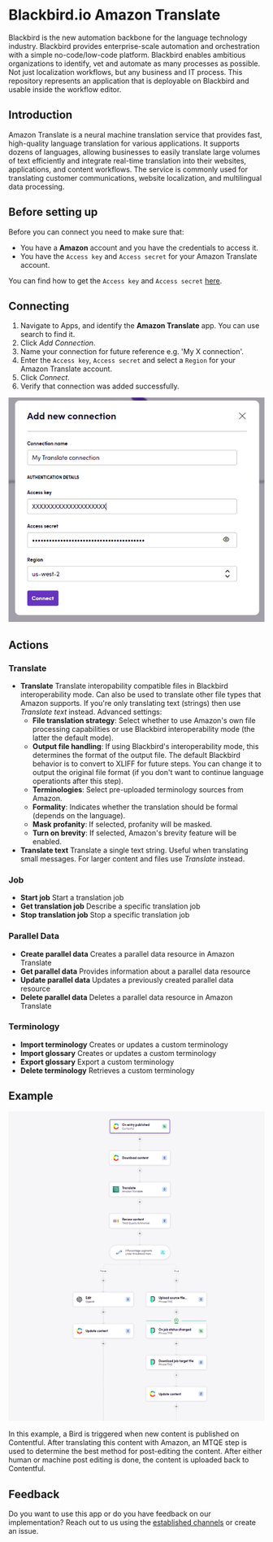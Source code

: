 # Blackbird.io Amazon Translate

Blackbird is the new automation backbone for the language technology industry. Blackbird provides enterprise-scale automation and orchestration with a simple no-code/low-code platform. Blackbird enables ambitious organizations to identify, vet and automate as many processes as possible. Not just localization workflows, but any business and IT process. This repository represents an application that is deployable on Blackbird and usable inside the workflow editor.

## Introduction

<!-- begin docs -->

Amazon Translate is a neural machine translation service that provides fast, high-quality language translation for various applications. It supports dozens of languages, allowing businesses to easily translate large volumes of text efficiently and integrate real-time translation into their websites, applications, and content workflows. The service is commonly used for translating customer communications, website localization, and multilingual data processing.

## Before setting up

Before you can connect you need to make sure that:

- You have a **Amazon** account and you have the credentials to access it.
- You have the `Access key` and `Access secret` for your Amazon Translate account.

You can find how to get the `Access key` and `Access secret` [here](https://support.promax.com/knowledge/amazon-s3).

## Connecting

1. Navigate to Apps, and identify the **Amazon Translate** app. You can use search to find it.
2. Click _Add Connection_.
3. Name your connection for future reference e.g. 'My X connection'.
4. Enter the `Access key`, `Access secret` and select a `Region` for your Amazon Translate account.
5. Click _Connect_.
6. Verify that connection was added successfully.

![1738861751328](image/README/1738861751328.png)

## Actions

### Translate
- **Translate** Translate interopability compatible files in Blackbird interoperability mode. Can also be used to translate other file types that Amazon supports. If you're only translating text (strings) then use *Translate text* instead. Advanced settings:
  - **File translation strategy**: Select whether to use Amazon's own file processing capabilities or use Blackbird interoperability mode (the latter the default mode).
  - **Output file handling**: If using Blackbird's interoperability mode, this determines the format of the output file. The default Blackbird behavior is to convert to XLIFF for future steps. You can change it to output the original file format (if you don't want to continue language operationts after this step).  
  - **Terminologies**: Select pre-uploaded terminology sources from Amazon.
  - **Formality**: Indicates whether the translation should be formal (depends on the language).
  - **Mask profanity**: If selected, profanity will be masked.
  - **Turn on brevity**: If selected, Amazon's brevity feature will be enabled.
- **Translate text** Translate a single text string. Useful when translating small messages. For larger content and files use *Translate* instead.

### Job
- **Start job** Start a translation job
- **Get translation job** Describe a specific translation job
- **Stop translation job** Stop a specific translation job

### Parallel Data
- **Create parallel data** Creates a parallel data resource in Amazon Translate
- **Get parallel data** Provides information about a parallel data resource
- **Update parallel data** Updates a previously created parallel data resource
- **Delete parallel data** Deletes a parallel data resource in Amazon Translate

### Terminology
- **Import terminology** Creates or updates a custom terminology
- **Import glossary** Creates or updates a custom terminology
- **Export glossary** Export a custom terminology
- **Delete terminology** Retrieves a custom terminology

## Example

![1751617430564](image/README/1751617430564.png)

In this example, a Bird is triggered when new content is published on Contentful. After translating this content with Amazon, an MTQE step is used to determine the best method for post-editing the content. After either human or machine post editing is done, the content is uploaded back to Contentful.

## Feedback

Do you want to use this app or do you have feedback on our implementation? Reach out to us using the [established channels](https://www.blackbird.io/) or create an issue.

<!-- end docs -->
